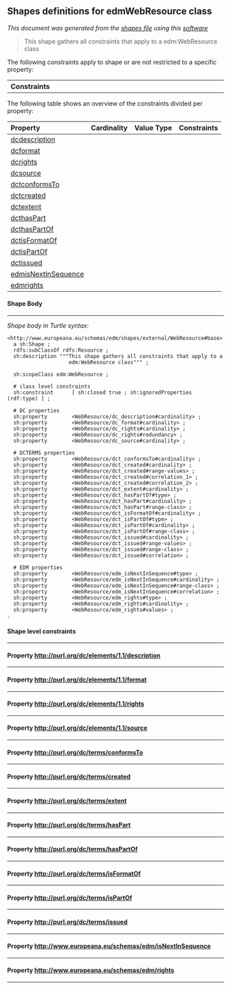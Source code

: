 
## Shapes definitions for edmWebResource class
_This document was generated from the [shapes file](/shapes-edm/src/main/resources/etc/edm/shapes/external/WebResource.ttl) using this [software](/shapes-doc)_
> This shape gathers all constraints that apply to a edm:WebResource class

The following constraints apply to shape or are not restricted to a specific property:
<table>
<tr><th align="right">Constraints</th><td width='100%'></td></tr>
</table>

The following table shows an overview of the constraints divided per property:

| Property | Cardinality | Value Type | Constraints |
| :--- | :--: | :--: | :--- |
|<a href="#dcdescription">dcdescription</a>||||
|<a href="#dcformat">dcformat</a>||||
|<a href="#dcrights">dcrights</a>||||
|<a href="#dcsource">dcsource</a>||||
|<a href="#dctconformsTo">dctconformsTo</a>||||
|<a href="#dctcreated">dctcreated</a>||||
|<a href="#dctextent">dctextent</a>||||
|<a href="#dcthasPart">dcthasPart</a>||||
|<a href="#dcthasPartOf">dcthasPartOf</a>||||
|<a href="#dctisFormatOf">dctisFormatOf</a>||||
|<a href="#dctisPartOf">dctisPartOf</a>||||
|<a href="#dctissued">dctissued</a>||||
|<a href="#edmisNextInSequence">edmisNextInSequence</a>||||
|<a href="#edmrights">edmrights</a>||||

#### Shape Body
------
_Shape body in Turtle syntax:_

```
<http://www.europeana.eu/schemas/edm/shapes/external/WebResource#base>
  a sh:Shape ;
  rdfs:subClassOf rdfs:Resource ;
  sh:description """This shape gathers all constraints that apply to a 
                    edm:WebResource class""" ;

  sh:scopeClass edm:WebResource ;

  # class level constraints
  sh:constraint      [ sh:closed true ; sh:ignoredProperties (rdf:type) ] ;

  # DC properties
  sh:property        <WebResource/dc_description#cardinality> ;
  sh:property        <WebResource/dc_format#cardinality> ;
  sh:property        <WebResource/dc_rights#cardinality> ;
  sh:property        <WebResource/dc_rights#redundancy> ;
  sh:property        <WebResource/dc_source#cardinality> ;

  # DCTERMS properties
  sh:property        <WebResource/dct_conformsTo#cardinality> ;
  sh:property        <WebResource/dct_created#cardinality> ;
  sh:property        <WebResource/dct_created#range-values> ;
  sh:property        <WebResource/dct_created#correlation_1> ;
  sh:property        <WebResource/dct_created#correlation_2> ;
  sh:property        <WebResource/dct_extent#cardinality> ;
  sh:property        <WebResource/dct_hasPartOf#type> ;
  sh:property        <WebResource/dct_hasPart#cardinality> ;
  sh:property        <WebResource/dct_hasPart#range-class> ;
  sh:property        <WebResource/dct_isFormatOf#cardinality> ;
  sh:property        <WebResource/dct_isPartOf#type> ;
  sh:property        <WebResource/dct_isPartOf#cardinality> ;
  sh:property        <WebResource/dct_isPartOf#range-class> ;
  sh:property        <WebResource/dct_issued#cardinality> ;
  sh:property        <WebResource/dct_issued#range-values> ;
  sh:property        <WebResource/dct_issued#range-class> ;
  sh:property        <WebResource/dct_issued#correlation> ;

  # EDM properties
  sh:property        <WebResource/edm_isNextInSequence#type> ;
  sh:property        <WebResource/edm_isNextInSequence#cardinality> ;
  sh:property        <WebResource/edm_isNextInSequence#range-class> ;
  sh:property        <WebResource/edm_isNextInSequence#correlation> ;
  sh:property        <WebResource/edm_rights#type> ;
  sh:property        <WebResource/edm_rights#cardinality> ;
  sh:property        <WebResource/edm_rights#values> ;
.
```

#### Shape level constraints
------
#### Property <a id="dcdescription" target="_blank" href="http://purl.org/dc/elements/1.1/description">http://purl.org/dc/elements/1.1/description</a>
------
#### Property <a id="dcformat" target="_blank" href="http://purl.org/dc/elements/1.1/format">http://purl.org/dc/elements/1.1/format</a>
------
#### Property <a id="dcrights" target="_blank" href="http://purl.org/dc/elements/1.1/rights">http://purl.org/dc/elements/1.1/rights</a>
------
#### Property <a id="dcsource" target="_blank" href="http://purl.org/dc/elements/1.1/source">http://purl.org/dc/elements/1.1/source</a>
------
#### Property <a id="dctconformsTo" target="_blank" href="http://purl.org/dc/terms/conformsTo">http://purl.org/dc/terms/conformsTo</a>
------
#### Property <a id="dctcreated" target="_blank" href="http://purl.org/dc/terms/created">http://purl.org/dc/terms/created</a>
------
#### Property <a id="dctextent" target="_blank" href="http://purl.org/dc/terms/extent">http://purl.org/dc/terms/extent</a>
------
#### Property <a id="dcthasPart" target="_blank" href="http://purl.org/dc/terms/hasPart">http://purl.org/dc/terms/hasPart</a>
------
#### Property <a id="dcthasPartOf" target="_blank" href="http://purl.org/dc/terms/hasPartOf">http://purl.org/dc/terms/hasPartOf</a>
------
#### Property <a id="dctisFormatOf" target="_blank" href="http://purl.org/dc/terms/isFormatOf">http://purl.org/dc/terms/isFormatOf</a>
------
#### Property <a id="dctisPartOf" target="_blank" href="http://purl.org/dc/terms/isPartOf">http://purl.org/dc/terms/isPartOf</a>
------
#### Property <a id="dctissued" target="_blank" href="http://purl.org/dc/terms/issued">http://purl.org/dc/terms/issued</a>
------
#### Property <a id="edmisNextInSequence" target="_blank" href="http://www.europeana.eu/schemas/edm/isNextInSequence">http://www.europeana.eu/schemas/edm/isNextInSequence</a>
------
#### Property <a id="edmrights" target="_blank" href="http://www.europeana.eu/schemas/edm/rights">http://www.europeana.eu/schemas/edm/rights</a>
------
